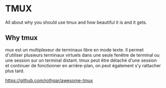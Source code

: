 # TMUX

All about why you should use tmux and how beautiful it is and it gets.

## Why tmux

mux est un multiplexeur de terminaux libre en mode texte. Il permet d'utiliser plusieurs terminaux virtuels dans une seule fenêtre de terminal ou une session sur un terminal distant. tmux peut être détaché d'une session et continuer de fonctionner en arrière-plan, on peut également s'y rattacher plus tard.

https://github.com/rothgar/awesome-tmux